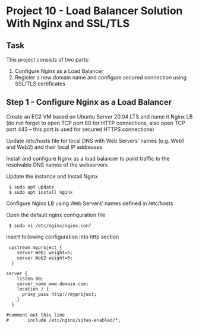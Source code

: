 # Project 10 - Load Balancer Solution With Nginx and SSL/TLS

## Task
This project consists of two parts:
1. Configure Nginx as a Load Balancer
2. Register a new domain name and configure secured connection using SSL/TLS certificates

## Step 1 - Configure Nginx as a Load Balancer

Create an EC2 VM based on Ubuntu Server 20.04 LTS and name it Nginx LB (do not forget to open TCP port 80 for HTTP connections, also open TCP port 443 – this port is used for secured HTTPS connections)

Update /etc/hosts file for local DNS with Web Servers’ names (e.g. Web1 and Web2) and their local IP addresses

Install and configure Nginx as a load balancer to point traffic to the resolvable DNS names of the webservers

Update the instance and Install Nginx

     $ sudo apt update
     $ sudo apt install nginx

Configure Nginx LB using Web Servers’ names defined in /etc/hosts

Open the default nginx configuration file

     $ sudo vi /etc/nginx/nginx.conf

insert following configuration into http section


     upstream myproject {
        server Web1 weight=5;
        server Web2 weight=5;
      }

    server {
        listen 80;
        server_name www.domain.com;
        location / {
          proxy_pass http://myproject;
        }
      }

    #comment out this line
    #       include /etc/nginx/sites-enabled/*;




